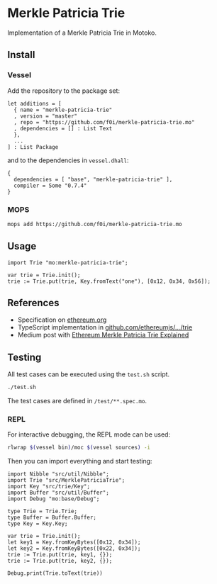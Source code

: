 # Merkle Patricia Trie

Implementation of a Merkle Patricia Trie in Motoko.

## Install

### Vessel

Add the repository to the package set:

```dhall
let additions = [
  { name = "merkle-patricia-trie"
  , version = "master"
  , repo = "https://github.com/f0i/merkle-patricia-trie.mo"
  , dependencies = [] : List Text
  },
  ...
] : List Package
```

and to the dependencies in `vessel.dhall`:

```dhall
{
  dependencies = [ "base", "merkle-patricia-trie" ],
  compiler = Some "0.7.4"
}
```

### MOPS

```bash
mops add https://github.com/f0i/merkle-patricia-trie.mo
```

## Usage

```mo
import Trie "mo:merkle-patricia-trie";

var trie = Trie.init();
trie := Trie.put(trie, Key.fromText("one"), [0x12, 0x34, 0x56]);

```

## References

- Specification on [ethereum.org](https://ethereum.org/en/developers/docs/data-structures-and-encoding/patricia-merkle-trie/)
- TypeScript implementation in [github.com/ethereumjs/.../trie](https://github.com/ethereumjs/ethereumjs-monorepo/tree/master/packages/trie)
- Medium post with  [Ethereum Merkle Patricia Trie Explained](https://medium.com/@chiqing/merkle-patricia-trie-explained-ae3ac6a7e123)

## Testing

All test cases can be executed using the `test.sh` script.

```bash
./test.sh
```

The test cases are defined in `/test/**.spec.mo`.

### REPL

For interactive debugging, the REPL mode can be used:

```bash
rlwrap $(vessel bin)/moc $(vessel sources) -i
```

Then you can import everything and start testing:

```motoko
import Nibble "src/util/Nibble";
import Trie "src/MerklePatriciaTrie";
import Key "src/trie/Key";
import Buffer "src/util/Buffer";
import Debug "mo:base/Debug";

type Trie = Trie.Trie;
type Buffer = Buffer.Buffer;
type Key = Key.Key;

var trie = Trie.init();
let key1 = Key.fromKeyBytes([0x12, 0x34]);
let key2 = Key.fromKeyBytes([0x22, 0x34]);
trie := Trie.put(trie, key1, {});
trie := Trie.put(trie, key2, {});

Debug.print(Trie.toText(trie))
```